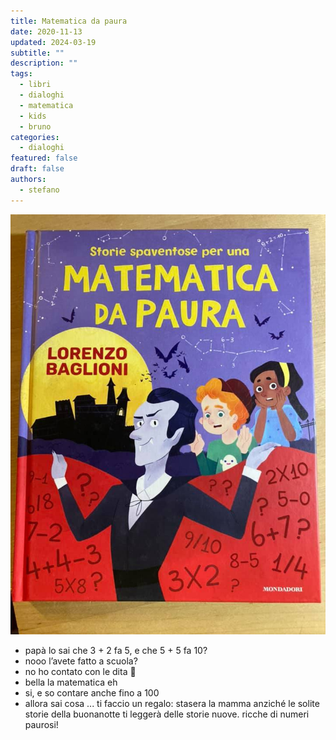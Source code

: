 ```yaml
---
title: Matematica da paura
date: 2020-11-13
updated: 2024-03-19
subtitle: ""
description: ""
tags:
  - libri
  - dialoghi
  - matematica
  - kids
  - bruno
categories:
  - dialoghi
featured: false
draft: false
authors:
  - stefano
---
```

![](../../../assets/img/post/2020/matematica_da_paura_featured.jpg)

- papà lo sai che 3 + 2 fa 5, e che 5 + 5 fa 10?
- nooo l’avete fatto a scuola?
- no ho contato con le dita 🙌
- bella la matematica eh
- si, e so contare anche fino a 100
- allora sai cosa ... ti faccio un regalo: stasera la mamma anziché le solite storie della buonanotte ti leggerà delle storie nuove. ricche di numeri paurosi!

